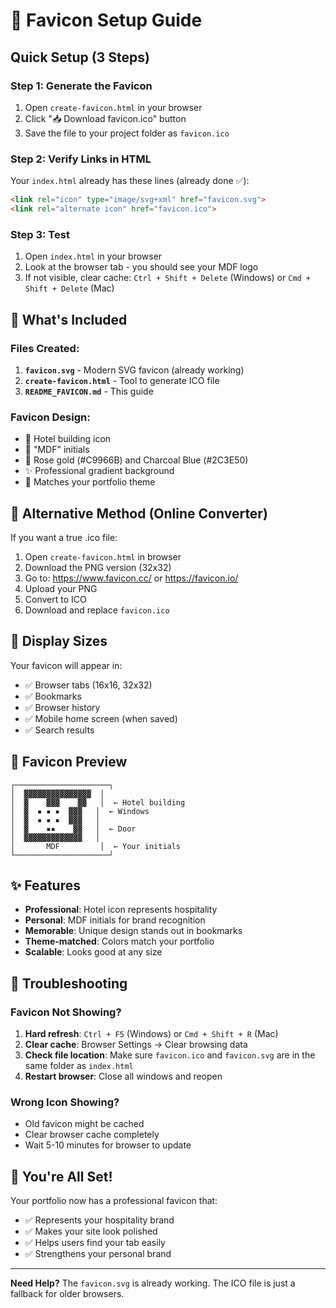 # 🎨 Favicon Setup Guide

## Quick Setup (3 Steps)

### Step 1: Generate the Favicon
1. Open `create-favicon.html` in your browser
2. Click "📥 Download favicon.ico" button
3. Save the file to your project folder as `favicon.ico`

### Step 2: Verify Links in HTML
Your `index.html` already has these lines (already done ✅):
```html
<link rel="icon" type="image/svg+xml" href="favicon.svg">
<link rel="alternate icon" href="favicon.ico">
```

### Step 3: Test
1. Open `index.html` in your browser
2. Look at the browser tab - you should see your MDF logo
3. If not visible, clear cache: `Ctrl + Shift + Delete` (Windows) or `Cmd + Shift + Delete` (Mac)

## 🎯 What's Included

### Files Created:
1. **`favicon.svg`** - Modern SVG favicon (already working)
2. **`create-favicon.html`** - Tool to generate ICO file
3. **`README_FAVICON.md`** - This guide

### Favicon Design:
- 🏨 Hotel building icon
- 💼 "MDF" initials
- 🎨 Rose gold (#C9966B) and Charcoal Blue (#2C3E50)
- ✨ Professional gradient background
- 🎯 Matches your portfolio theme

## 🔧 Alternative Method (Online Converter)

If you want a true .ico file:

1. Open `create-favicon.html` in browser
2. Download the PNG version (32x32)
3. Go to: https://www.favicon.cc/ or https://favicon.io/
4. Upload your PNG
5. Convert to ICO
6. Download and replace `favicon.ico`

## 📱 Display Sizes

Your favicon will appear in:
- ✅ Browser tabs (16x16, 32x32)
- ✅ Bookmarks
- ✅ Browser history
- ✅ Mobile home screen (when saved)
- ✅ Search results

## 🎨 Favicon Preview

```
┌─────────────────────┐
│  ▓▓▓▓▓▓▓▓▓▓▓▓▓▓▓  │
│  ▓    ▓▓▓    ▓▓   │  ← Hotel building
│  ▓  ▪ ▪ ▪  ▓▓▓   │  ← Windows
│  ▓  ▪ ▪ ▪  ▓▓▓   │
│  ▓    ▪▪    ▓▓   │  ← Door
│  ▓▓▓▓▓▓▓▓▓▓▓▓▓   │
│       MDF         │  ← Your initials
└─────────────────────┘
```

## ✨ Features

- **Professional**: Hotel icon represents hospitality
- **Personal**: MDF initials for brand recognition
- **Memorable**: Unique design stands out in bookmarks
- **Theme-matched**: Colors match your portfolio
- **Scalable**: Looks good at any size

## 🐛 Troubleshooting

### Favicon Not Showing?
1. **Hard refresh**: `Ctrl + F5` (Windows) or `Cmd + Shift + R` (Mac)
2. **Clear cache**: Browser Settings → Clear browsing data
3. **Check file location**: Make sure `favicon.ico` and `favicon.svg` are in the same folder as `index.html`
4. **Restart browser**: Close all windows and reopen

### Wrong Icon Showing?
- Old favicon might be cached
- Clear browser cache completely
- Wait 5-10 minutes for browser to update

## 🎉 You're All Set!

Your portfolio now has a professional favicon that:
- ✅ Represents your hospitality brand
- ✅ Makes your site look polished
- ✅ Helps users find your tab easily
- ✅ Strengthens your personal brand

---

**Need Help?** The `favicon.svg` is already working. The ICO file is just a fallback for older browsers.

